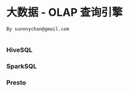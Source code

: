 #  大数据 - OLAP 查询引擎
```md
By sunnnychan@gmail.com
```
```md

```
### HiveSQL

### SparkSQL

### Presto


